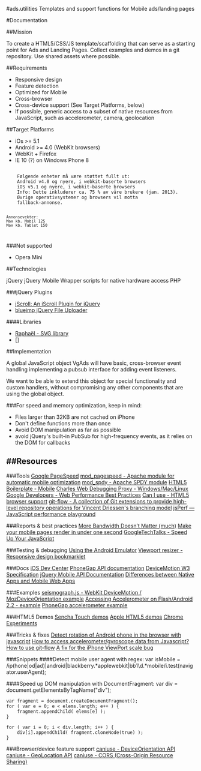#ads.utilities
Templates and support functions for Mobile ads/landing pages


#Documentation


##Mission

To create a HTML5/CSS/JS template/scaffolding that can serve as a starting point for Ads and Landing Pages.
Collect examples and demos in a git repository. Use shared assets where possible.


##Requirements
* Responsive design
* Feature detection
* Optimized for Mobile
* Cross-browser
* Cross-device support (See Target Platforms, below)
* If possible, generic access to a subset of native resources from JavaScript, such as accelerometer, camera, geolocation


##Target Platforms
* iOs >= 5.1
* Android >= 4.0 (WebKit browsers)
* WebKit + Firefox
* IE 10 (?) on Windows Phone 8

<code>
    Følgende enheter må være støttet fullt ut:
    Android v4.0 og nyere, i webkit-baserte browsers
    iOS v5.1 og nyere, i webkit-baserte browsers
    Info: Dette inkluderer ca. 75 % av våre brukere (jan. 2013).
    Øvrige operativsystemer og browsers vil motta
    fallback-annonse.

    Annonsevekter:
    Max kb. Mobil 125
    Max kb. Tablet 150
</code>



###Not supported
* Opera Mini


##Technologies

jQuery
jQuery Mobile
Wrapper scripts for native hardware access
PHP

###jQuery Plugins
* [jScroll: An iScroll Plugin for jQuery](http://teamddm.com/articles/jscroll-an-iscroll-plugin-for-jquery)
* [blueimp jQuery File Uploader](https://github.com/blueimp/jQuery-File-Upload)

####Libraries
* [Raphaël - SVG library](http://raphaeljs.com/)
* []



##Implementation

A global JavaScript object VgAds will have basic, cross-browser event handling implementing a pubsub interface for adding event listeners.

We want to be able to extend this object for special functionality and custom handlers, without compromising any other components that are using the global object.

###For speed and memory optimization, keep in mind:

* Files larger than 32KB are not cached on iPhone
* Don't define functions more than once
* Avoid DOM manipulation as far as possible
* avoid jQuery's built-in PubSub for high-frequency events, as it relies on the DOM for callbacks



##Resources
----------------------------


###Tools
[Google PageSpeed](https://developers.google.com/speed/pagespeed/)
[mod_pagespeed - Apache module for automatic mobile optimization](https://developers.google.com/speed/pagespeed/mod)
[mod_spdy - Apache SPDY module](http://code.google.com/p/mod-spdy/)
[HTML5 Boilerplate - Mobile](http://html5boilerplate.com/mobile/)
[Charles Web Debugging Proxy - Windows/Mac/Linux](http://www.charlesproxy.com/)
[Google Developers - Web Performance Best Practices](https://developers.google.com/speed/docs/best-practices/)
[Can I use - HTML5 browser support](http://caniuse.com)
[git-flow - A collection of Git extensions to provide high-level repository operations for Vincent Driessen's branching model](https://github.com/nvie/gitflow)
[jsPerf — JavaScript performance playground](http://jsperf.com/)


###Reports & best practices
[More Bandwidth Doesn’t Matter (much)](http://www.belshe.com/2010/05/24/more-bandwidth-doesnt-matter-much/)
[Make your mobile pages render in under one second](http://calendar.perfplanet.com/2012/make-your-mobile-pages-render-in-under-one-second/)
[GoogleTechTalks - Speed Up Your JavaScript](http://www.youtube.com/watch?v=mHtdZgou0qU&feature=channel_page)


###Testing & debugging
[Using the Android Emulator](http://developer.android.com/tools/devices/emulator.html)
[Viewport resizer - Responsive design bookmarklet](http://lab.maltewassermann.com/viewport-resizer/)


###Docs
[iOS Dev Center](https://developer.apple.com/devcenter/ios/index.action)
[PhoneGap API documentation](http://docs.phonegap.com/en/2.5.0/index.html)
[DeviceMotion W3 Specification](http://dev.w3.org/geo/api/spec-source-orientation.html#devicemotion)
[jQuery Mobile API Documentation](http://api.jquerymobile.com/)
[Differences between Native Apps and Mobile Web Apps](http://en.wikipedia.org/wiki/HTML5_in_mobile_devices#Differences_from_Native_Apps_and_Mobile_Web_Apps)


###Examples
[seismograph.js - WebKit DeviceMotion / MozDeviceOrientation example](http://isthisanearthquake.com/seismograph.html)
[Accessing Accelerometer on Flash/Android 2.2 - example](http://www.mobilexweb.com/blog/android-froyo-html5-accelerometer-flash-player)
[PhoneGap accelerometer example](http://www.mobilexweb.com/samples/ball.html)


###HTML5 Demos
[Sencha Touch demos](http://www.sencha.com/products/touch/demos/)
[Apple HTML5 demos](http://www.apple.com/html5/)
[Chrome Experiments](http://www.chromeexperiments.com/)


###Tricks & fixes
[Detect rotation of Android phone in the browser with javascript](http://stackoverflow.com/questions/1649086/detect-rotation-of-android-phone-in-the-browser-with-javascript)
[How to access accelerometer/gyroscope data from Javascript?](http://stackoverflow.com/questions/4378435/how-to-access-accelerometer-gyroscope-data-from-javascript/4378439)
[How to use git-flow](http://jeffkreeftmeijer.com/2010/why-arent-you-using-git-flow/)
[A fix for the iPhone ViewPort scale bug](http://www.blog.highub.com/mobile-2/a-fix-for-iphone-viewport-scale-bug/)


###Snippets
####Detect mobile user agent with regex:
    var isMobile = /ip(hone|od|ad)|android|blackberry.*applewebkit|bb1\d.*mobile/i.test(navigator.userAgent);


####Speed up DOM manipulation with DocumentFragment:
    var div = document.getElementsByTagName("div");

    var fragment = document.createDocumentFragment();
    for ( var e = 0; e < elems.length; e++ ) {
        fragment.appendChild( elems[e] );
    }

    for ( var i = 0; i < div.length; i++ ) {
        div[i].appendChild( fragment.cloneNode(true) );
    }


###Browser/device feature support
[caniuse - DeviceOrientation API](http://caniuse.com/#feat=deviceorientation)
[caniuse - GeoLocation API](http://caniuse.com/#feat=geolocation)
[caniuse - CORS (Cross-Origin Resource Sharing)](http://caniuse.com/#feat=cors)